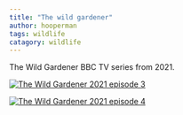 ```yaml
---
title: "The wild gardener"
author: hooperman
tags: wildlife
catagory: wildlife
---
```

The Wild Gardener BBC TV series from 2021.

[![The Wild Gardener 2021 episode 3](https://res.cloudinary.com/marcomontalbano/image/upload/v1658667865/video_to_markdown/images/youtube--_l50JKybues-c05b58ac6eb4c4700831b2b3070cd403.jpg)](https://www.youtube.com/watch?v=_l50JKybues "The Wild Gardener 2021 episode 3")


[![The Wild Gardener 2021 episode 4](https://res.cloudinary.com/marcomontalbano/image/upload/v1658668506/video_to_markdown/images/youtube--8XFnEHBQaVc-c05b58ac6eb4c4700831b2b3070cd403.jpg)](https://www.youtube.com/watch?v=8XFnEHBQaVc "The Wild Gardener 2021 episode 4")

